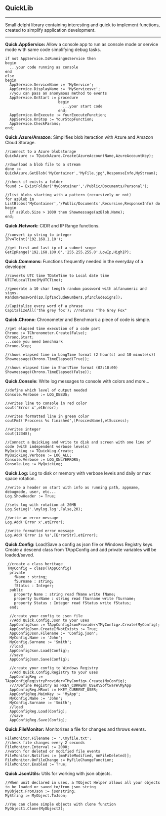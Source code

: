 ﻿**QuickLib**
--------
----------


Small delphi library containing interesting and quick to implement functions, created to simplify application development.


----------
**Quick.AppService:** Allow a console app to run as console mode or service mode with same code simplifying debug tasks.

    if not AppService.IsRunningAsService then
    begin
      ...your code running as console
    end
    else
    begin
      AppService.ServiceName := 'MyService';
      AppService.DisplayName := 'MyServicesvc';
      //you can pass an anonymous method to events
      AppService.OnStart := procedure
	                        begin
                              ...your start code
	                        end;
	  AppService.OnExecute := YourExecuteFunction;
	  AppService.OnStop := YourStopFunction;
      AppService.CheckParams;
    end;

**Quick.Azure/Amazon:** Simplifies blob iteraction with Azure and Amazon Cloud Storage.

    //connect to a Azure blobstorage
    QuickAzure := TQuickAzure.Create(AzureAccountName,AzureAccountKey);
    
    //download a blob file to a stream
    done := QuickAzure.GetBlob('MyContainer','MyFile.jpg',ResponseInfo,MyStream);
    
    //check if exists a folder
    found := ExistFolder('MyContainer','/Public/Documents/Personal');
    
    //list blobs starting with a pattern (recursively or not)
    for azBlob in ListBlobs('MyContainer','/Public/Documents',Recursive,ResponseInfo) do
    begin
	  if azBlob.Size > 1000 then Showmessage(azBlob.Name);
    end;

**Quick.Network:** CIDR and IP Range functions.

    //convert ip string to integer
    IPv4ToInt('192.168.1.10');

	//get first and last ip of a subnet scope
    GetIpRange('192.168.100.0','255.255.255.0',LowIp,HighIP);

**Quick.Commons:** Functions frequently needed in the everyday of a developer.

    //coverts UTC time TDateTime to Local date time
    UTCToLocalTime(MyUTCTime);
    
    //generate a 10 char length random password with alfanumeric and signs.
    RandomPassword(10,[pfIncludeNumbers,pfIncludeSigns]);
    
    //Capitalize every word of a phrase
    CapitalizeAll('the grey fox'); //returns "The Grey Fox"

**Quick.Chrono:** Chronometer and Benchmark a piece of code is simple.

    //get elapsed time execution of a code part
    Chrono := TChronometer.Create(False);
    Chrono.Start;
    ...code you need benchmark
    Chrono.Stop;
    
    //shows elapsed time in LongTime format (2 hour(s) and 10 minute(s))
    Showmessage(Chrono.TimeElapsed(True));

    //shows elapsed time in ShortTime format (02:10:00)
    Showmessage(Chrono.TimeElapsed(False));
    
**Quick.Console:** Write log messages to console with colors and more...

    //define which level of output needed
    Console.Verbose := LOG_DEBUG;
    
    //writes line to console in red color
    cout('Error x',etError); 
	
	//writes formatted line in green color
    coutFmt('Proccess %s finished',[ProccesName],etSuccess);
    
    //writes integer
    cout(12348);
    
    //Connect a QuickLog and write to disk and screen with one line of code (with independent verbose levels)
    MyQuickLog := TQuickLog.Create;
    MyQuickLog.Verbose := LOG_ALL;
    Console.Verbose := LOG_ONLYERRORS;
    Console.Log := MyQuickLog;

**Quick.Log:** Log to disk or memory with verbose levels and daily or max space rotation.

    //write a header on start with info as running path, appname, debugmode, user, etc...
    Log.ShowHeader := True;
    
    //sets log with rotation at 20MB
    Log.SetLog('.\mylog.log',False,20);
    
    //write an error message
    Log.Add('Error x',etError);
    
    //write formatted error message
    Log.Add('Error is %s',[ErrorStr],etError);

**Quick.Config:** Load/Save a config as json file or Windows Registry keys. Create a descend class from TAppConfig and add private variables will be loaded/saved.

     //create a class heritage
     TMyConfig = class(TAppConfig)
      private
        fName : string;
        fSurname : string;
        fStatus : Integer;
      public
        property Name : string read fName write fName;
        property SurName : string read fSurname write fSurname;
        property Status : Integer read fStatus write fStatus;
      end;
      
      //create your config to json file
	  //Add Quick.Config.Json to your uses
	  AppConfigJson := TAppConfigJsonProvider<TMyConfig>.Create(MyConfig);
	  AppConfigJson.CreateIfNotExists := True;
      AppConfigJson.Filename := 'Config.json';
      MyConfig.Name := 'John';
      MyConfig.Surname := 'Smith';
	  //load
      AppConfigJson.Load(Config);
	  //save
	  AppConfigJson.Save(Config);
	  
	  //create your config to Windows Registry
	  //Add Quick.Config.Registry to your uses
	  AppConfigReg := TAppConfigRegistryProvider<TMyConfig>.Create(MyConfig);
	  ////Define Registry as HKEY_CURRENT_USER\Software\MyApp
	  AppConfigReg.HRoot := HKEY_CURRENT_USER; 
	  AppConfigReg.MainKey := 'MyApp';
      MyConfig.Name := 'John';
      MyConfig.Surname := 'Smith';
	  //load
      AppConfigReg.Load(Config);
	  //save
	  AppConfigReg.Save(Config);

**Quick.FileMonitor:** Monitorizes a file for changes and throws events.

    FileMonitor.Filename := '.\myfile.txt';
    //check file changes every 2 seconds
    FileMonitor.Interval := 2000;
    //watch for deleted or modified file events
    FileMonitor.Notifies := [mnFileModified, mnFileDeleted)];
    FileMonitor.OnFileChange := MyFileChangeFunction;
    FileMonitor.Enabled := True;

	
**Quick.JsonUtils:** Utils for working with json objects.

	//When unit declared in uses, a TObject Helper allows all your objects to be loaded or saved to/from json string
	MyObject.FromJson := jsonstring;
	MyString := MyObject.ToJson;
	
	//You can clone simple objects with clone function
	MyObject1.Clone(MyObject2);
